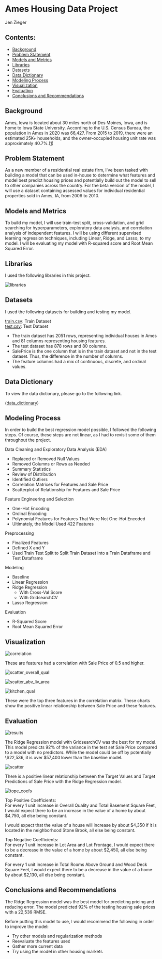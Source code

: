 # Ames Housing Data Project
Jen Zieger

## Contents:
- [Background](#Background)
- [Problem Statement](#Problem-Statement)
- [Models and Metrics](#Models-and-Metrics)
- [Libraries](#Libraries)
- [Datasets](#Datasets)
- [Data Dictionary](#Data-Dictionary)
- [Modeling Process](#Modeling-Process)
- [Visualization](#Data-Visualization)
- [Evaluation](#Evaluation)
- [Conclusions and Recommendations](#Conclusions-and-Recommendations)

<a name="Background"></a>
## Background <br>
Ames, Iowa is located about 30 miles north of Des Moines, Iowa, and is home to Iowa State University. According to the U.S. Census Bureau, the population in Ames in 2020 was 66,427. From 2015 to 2019, there were an estimated 25K+ households, and the owner-occupied housing unit rate was approximately 40.7%.([1](https://www.census.gov/quickfacts/amescityiowa)) 

<a name="Problem-Statement"></a>
## Problem Statement <br>
As a new member of a residential real estate firm, I've been tasked with building a model that can be used in-house to determine what features and model best predict housing prices and potentially build out the model to sell to other companies across the country. For the beta version of the model, I will use a dataset containing assessed values for individual residential properties sold in Ames, IA, from 2006 to 2010.

<a name="Models-and-Metrics"></a>
## Models and Metrics <br>
To build my model, I will use train-test split, cross-validation, and grid searching for hyperparameters, exploratory data analysis, and correlation analysis of independent features. I will be using different supervised learning regression techniques, including Linear, Ridge, and Lasso, to my model. I will be evaluating my model with R-squared score and Root Mean Squared Error.  

<a name="Libraries"></a>
## Libraries <br>
I used the following libraries in this project.

![libraries](./images/libraries.png)

<a name="Datasets"></a>
## Datasets <br>
I used the following datasets for building and testing my model.

 [train.csv]('./datasets/train.csv'): Train Dataset <br>
 [test.csv]('./datasets/test.csv): Test Dataset

- The train dataset has 2051 rows, representing individual houses in Ames and 81 columns representing housing features.
- The test dataset has 878 rows and 80 columns. 
- SalePrice is the one column that is in the train dataset and not in the test dataset. Thus, the difference in the number of columns. 
- The feature columns had a mix of continuous, discrete, and ordinal values. 

<a name="Data-Dictionary"></a>
## Data Dictionary <br>
To view the data dictionary, please go to the following link. 

([data_dictionary](http://jse.amstat.org/v19n3/decock/DataDocumentation.txt))

<a name="Modeling-Process"></a>
## Modeling Process <br>

In order to build the best regression model possible, I followed the following steps. Of course, these steps are not linear, as I had to revisit some of them throughout the project. 

Data Cleaning and Exploratory Data Analysis (EDA) <br>
   - Replaced or Removed Null Values
   - Removed Columns or Rows as Needed
   - Summary Statistics 
   - Review of Distribution
   - Identified Outliers 
   - Correlation Matrices for Features and Sale Price
   - Scatterplot of Relationship for Features and Sale Price

Feature Engineering and Selection <br>
   - One-Hot Encoding
   - Ordinal Encoding 
   - Polynomial Features for Features That Were Not One-Hot Encoded
   - Ultimately, the Model Used 422 Features

Preprocessing<br>
   - Finalized Features 
   - Defined X and Y
   - Used Train Test Split to Split Train Dataset Into a Train Dataframe and Test Dataframe

Modeling<br>
   - Baseline 
   - Linear Regression 
   - Ridge Regression 
        - With Cross-Val Score
        - With GridsearchCV
   - Lasso Regression 

Evaluation <br>
   - R-Squared Score
   - Root Mean Squared Error 

<a name="Data-Visualization"></a>
## Visualization <br>

![correlation](./images/correlation.png)

These are features had a correlation with Sale Price of 0.5 and higher.

![scatter_overall_qual](./images/scatter_overall_qual.png)

![scatter_abv_liv_area](./images/scatter_abv_liv_area.png)

![kitchen_qual](./images/kitchen_qual.png)

These were the top three features in the correlation matrix. These charts show the positive linear relationship between Sale Price and these features. 

<a name="Evaluation"></a>
## Evaluation <br>

![results](./images/results.png)

The Ridge Regression model with GridsearchCV was the best for my model. This model predicts 92% of the variance in the test set Sale Price compared to a model with no predictors. While the model could be off by potentially \\$22,536, it is over \$57,400 lower than the baseline model.

![scatter](./images/scatter.png)

There is a positive linear relationship between the Target Values and Target Predictions of Sale Price with the Ridge Regression model. 

![tope_coefs](./images/top_coefs.png)

Top Positive Coefficients: <br>
For every 1 unit increase in Overall Quality and Total Basement Square Feet, I would expect there to be an increase in the value of a home by about \$4,750, all else being constant.

I would expect that the value of a house will increase by about \$4,350 if it is located in the neighborhood Stone Brook, all else being constant.

Top Negative Coefficients: <br>
For every 1 unit increase in Lot Area and Lot Frontage, I would expect there to be a decrease in the value of a home by about \$2,450, all else being constant.

For every 1 unit increase in Total Rooms Above Ground and Wood Deck Square Feet, I would expect there to be a decrease in the value of a home by about $2,130, all else being constant. 

<a name="Conclusions-and-Recommendations"></a>
## Conclusions and Recommendations <br>

The Ridge Regression model was the best model for predicting pricing and reducing error. The model predicted 92% of the testing housing sale prices with a 22,536 RMSE. 

Before putting this model to use, I would recommend the following in order to improve the model: 
- Try other models and regularization methods
- Reevaluate the features used 
- Gather more current data 
- Try using the model in other housing markets